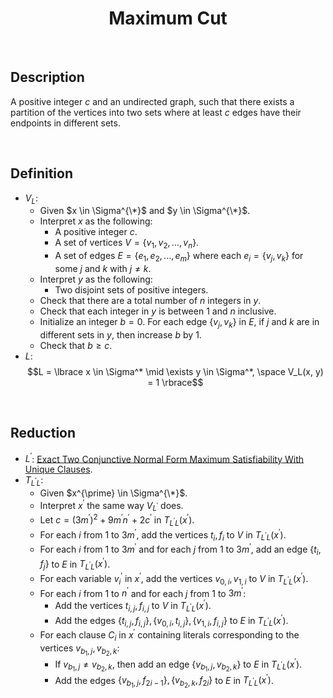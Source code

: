 # $$\text{Maximum Cut}$$

<br>

## Description

A positive integer $c$ and an undirected graph, such that there exists a partition of the vertices into two sets where at least $c$ edges have their endpoints in different sets.

<br>

## Definition

- $V_L$:
  - Given $x \in \Sigma^{\*}$ and $y \in \Sigma^{\*}$.
  - Interpret $x$ as the following:
    - A positive integer $c$.
    - A set of vertices $V = \lbrace v_1, v_2, ..., v_n \rbrace$.
    - A set of edges $E = \lbrace e_1, e_2, ..., e_m \rbrace$ where each $e_i = \lbrace v_j, v_k \rbrace$ for some $j$ and $k$ with $j \neq k$.
  - Interpret $y$ as the following:
    - Two disjoint sets of positive integers.
  - Check that there are a total number of $n$ integers in $y$.
  - Check that each integer in $y$ is between $1$ and $n$ inclusive.
  - Initialize an integer $b = 0$. For each edge $\lbrace v_j, v_k \rbrace$ in $E$, if $j$ and $k$ are in different sets in $y$, then increase $b$ by $1$.
  - Check that $b \geq c$.
- $L$: $$L = \lbrace x \in \Sigma^* \mid \exists y \in \Sigma^*, \space V_L(x, y) = 1 \rbrace$$

<br>

## Reduction

- $L^{\prime}$: [Exact Two Conjunctive Normal Form Maximum Satisfiability With Unique Clauses](Exact-Two-Conjunctive-Normal-Form-Maximum-Satisfiability-With-Unique-Clauses.md).
- $T_{L^{\prime}L}$:
  - Given $x^{\prime} \in \Sigma^{\*}$.
  - Interpret $x^{\prime}$ the same way $V_{L^{\prime}}$ does.
  - Let $c = (3m^{\prime})^2 + 9m^{\prime}n^{\prime} + 2c^{\prime}$ in $T_{L^{\prime}L}(x^{\prime})$.
  - For each $i$ from $1$ to $3m^{\prime}$, add the vertices $t_i, f_i$ to $V$ in $T_{L^{\prime}L}(x^{\prime})$.
  - For each $i$ from $1$ to $3m^{\prime}$ and for each $j$ from $1$ to $3m^{\prime}$, add an edge $\lbrace t_i, f_j \rbrace$ to $E$ in $T_{L^{\prime}L}(x^{\prime})$.
  - For each variable $v_i^{\prime}$ in $x^{\prime}$, add the vertices $v_{0,i}, v_{1,i}$ to $V$ in $T_{L^{\prime}L}(x^{\prime})$.
  - For each $i$ from $1$ to $n^{\prime}$ and for each $j$ from $1$ to $3m^{\prime}$:
    - Add the vertices $t_{i,j}, f_{i,j}$ to $V$ in $T_{L^{\prime}L}(x^{\prime})$.
    - Add the edges $\lbrace t_{i,j}, f_{i,j} \rbrace, \lbrace v_{0,i}, t_{i,j} \rbrace, \lbrace v_{1,i}, f_{i,j} \rbrace$ to $E$ in $T_{L^{\prime}L}(x^{\prime})$.
  - For each clause $C_i$ in $x^{\prime}$ containing literals corresponding to the vertices $v_{b_1,j}, v_{b_2,k}$:
    - If $v_{b_1,j} \neq v_{b_2,k}$, then add an edge $\lbrace v_{b_1,j}, v_{b_2,k} \rbrace$ to $E$ in $T_{L^{\prime}L}(x^{\prime})$.
    - Add the edges $\lbrace v_{b_1,j}, f_{2i-1} \rbrace, \lbrace v_{b_2,k}, f_{2i} \rbrace$ to $E$ in $T_{L^{\prime}L}(x^{\prime})$.
